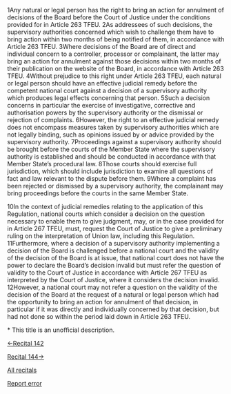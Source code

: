 
1Any natural or legal person has the right to bring an action for annulment of decisions of the Board before the Court of Justice under the conditions provided for in Article 263 TFEU. 2As addressees of such decisions, the supervisory authorities concerned which wish to challenge them have to bring action within two months of being notified of them, in accordance with Article 263 TFEU. 3Where decisions of the Board are of direct and individual concern to a controller, processor or complainant, the latter may bring an action for annulment against those decisions within two months of their publication on the website of the Board, in accordance with Article 263 TFEU. 4Without prejudice to this right under Article 263 TFEU, each natural or legal person should have an effective judicial remedy before the competent national court against a decision of a supervisory authority which produces legal effects concerning that person. 5Such a decision concerns in particular the exercise of investigative, corrective and authorisation powers by the supervisory authority or the dismissal or rejection of complaints. 6However, the right to an effective judicial remedy does not encompass measures taken by supervisory authorities which are not legally binding, such as opinions issued by or advice provided by the supervisory authority. 7Proceedings against a supervisory authority should be brought before the courts of the Member State where the supervisory authority is established and should be conducted in accordance with that Member State’s procedural law. 8Those courts should exercise full jurisdiction, which should include jurisdiction to examine all questions of fact and law relevant to the dispute before them. 9Where a complaint has been rejected or dismissed by a supervisory authority, the complainant may bring proceedings before the courts in the same Member State.


10In the context of judicial remedies relating to the application of this Regulation, national courts which consider a decision on the question necessary to enable them to give judgment, may, or in the case provided for in Article 267 TFEU, must, request the Court of Justice to give a preliminary ruling on the interpretation of Union law, including this Regulation. 11Furthermore, where a decision of a supervisory authority implementing a decision of the Board is challenged before a national court and the validity of the decision of the Board is at issue, that national court does not have the power to declare the Board’s decision invalid but must refer the question of validity to the Court of Justice in accordance with Article 267 TFEU as interpreted by the Court of Justice, where it considers the decision invalid. 12However, a national court may not refer a question on the validity of the decision of the Board at the request of a natural or legal person which had the opportunity to bring an action for annulment of that decision, in particular if it was directly and individually concerned by that decision, but had not done so within the period laid down in Article 263 TFEU.


\* This title is an unofficial description.




[←Recital 142](https://gdpr-info.eu/recitals/no-142/ "142 - The Right of Data Subjects to Mandate a Not-For-Profit Body, Organisation or Association")


[Recital 144→](https://gdpr-info.eu/recitals/no-144/ "144 - Related Proceedings")


[All recitals](https://gdpr-info.eu/recitals/)

[Report error](https://gdpr-info.eu/gf/?TB_iframe=true&height=306 "Your message")

